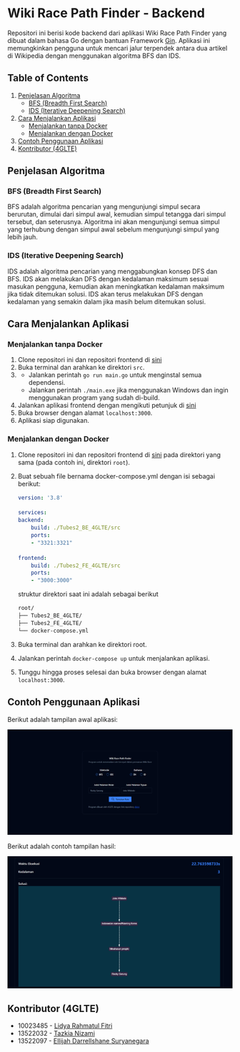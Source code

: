 
# Wiki Race Path Finder - Backend

Repositori ini berisi kode backend dari aplikasi Wiki Race Path Finder yang dibuat dalam bahasa Go dengan bantuan Framework [Gin](https://gin-gonic.com/). Aplikasi ini memungkinkan pengguna untuk mencari jalur terpendek antara dua artikel di Wikipedia dengan menggunakan algoritma BFS dan IDS.

## Table of Contents

1. [Penjelasan Algoritma](#penjelasan-algoritma)
    - [BFS (Breadth First Search)](#bfs-breadth-first-search)
    - [IDS (Iterative Deepening Search)](#ids-iterative-deepening-search)
2. [Cara Menjalankan Aplikasi](#cara-menjalankan-aplikasi)
    - [Menjalankan tanpa Docker](#menjalankan-tanpa-docker)
    - [Menjalankan dengan Docker](#menjalankan-dengan-docker)
3. [Contoh Penggunaan Aplikasi](#contoh-penggunaan-aplikasi)
4. [Kontributor (4GLTE)](#kontributor-4glte)

## Penjelasan Algoritma

### BFS (Breadth First Search)

BFS adalah algoritma pencarian yang mengunjungi simpul secara berurutan, dimulai dari simpul awal, kemudian simpul tetangga dari simpul tersebut, dan seterusnya. Algoritma ini akan mengunjungi semua simpul yang terhubung dengan simpul awal sebelum mengunjungi simpul yang lebih jauh.

### IDS (Iterative Deepening Search)

IDS adalah algoritma pencarian yang menggabungkan konsep DFS dan BFS. IDS akan melakukan DFS dengan kedalaman maksimum sesuai masukan pengguna, kemudian akan meningkatkan kedalaman maksimum jika tidak ditemukan solusi. IDS akan terus melakukan DFS dengan kedalaman yang semakin dalam jika masih belum ditemukan solusi.

## Cara Menjalankan Aplikasi

### Menjalankan tanpa Docker

1. Clone repositori ini dan repositori frontend di [sini](https://github.com/TazakiN/Tubes2_FE_4GLTE)
2. Buka terminal dan arahkan ke direktori `src`.
3. - Jalankan perintah `go run main.go` untuk menginstal semua dependensi.
   - Jalankan perintah `./main.exe` jika menggunakan Windows dan ingin menggunakan program yang sudah di-build.
4. Jalankan aplikasi frontend dengan mengikuti petunjuk di [sini](https://github.com/TazakiN/Tubes2_FE_4GLTE)
5. Buka browser dengan alamat `localhost:3000`.
6. Aplikasi siap digunakan.

### Menjalankan dengan Docker

1. Clone repositori ini dan repositori frontend di [sini](https://github.com/TazakiN/Tubes2_FE_4GLTE) pada direktori yang sama (pada contoh ini, direktori `root`).
2. Buat sebuah file bernama docker-compose.yml dengan isi sebagai berikut:

    ```yml
    version: '3.8'

    services:
    backend:
        build: ./Tubes2_BE_4GLTE/src
        ports:
        - "3321:3321"

    frontend:
        build: ./Tubes2_FE_4GLTE/src
        ports:
        - "3000:3000"
    ```

    struktur direktori saat ini adalah sebagai berikut

    ```markdown
    root/
    ├── Tubes2_BE_4GLTE/
    ├── Tubes2_FE_4GLTE/
    └── docker-compose.yml
    ```

3. Buka terminal dan arahkan ke direktori root.
4. Jalankan perintah `docker-compose up` untuk menjalankan aplikasi.
5. Tunggu hingga proses selesai dan buka browser dengan alamat `localhost:3000`.

## Contoh Penggunaan Aplikasi

Berikut adalah tampilan awal aplikasi:

![Tampilan Awal](doc/Tampilan%20awal.png)

Berikut adalah contoh tampilan hasil:

![Tampilan Hasil](doc/Tampilan%20hasil.png)

## Kontributor (4GLTE)

- 10023485 -  [Lidya Rahmatul Fitri](https://github.com/Lidyarf24)
- 13522032 - [Tazkia Nizami](https://github.com/TazakiN)
- 13522097 - [Ellijah Darrellshane Suryanegara](https://github.com/HenryofSkalitz1202)
